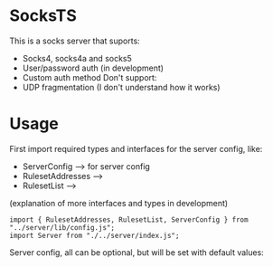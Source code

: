 # SocksTS

This is a socks server that suports:
  - Socks4, socks4a and socks5
  - User/password auth (in development)
  - Custom auth method
Don't support:
  - UDP fragmentation (I don't understand how it works)
  
# Usage

First import required types and interfaces for the server config, like:
  - ServerConfig --> for server config
  - RulesetAddresses -->
  - RulesetList --> 

  (explanation of more interfaces and types in development)

```
import { RulesetAddresses, RulesetList, ServerConfig } from "../server/lib/config.js";
import Server from "./../server/index.js";
```

Server config, all can be optional, but will be set with default values:
